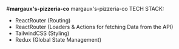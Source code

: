 #**margaux's-pizzeria-co**
 margaux's-pizzeria-co TECH STACK: 
  * ReactRouter (Routing)
  * ReactRouter (Loaders & Actions for fetching Data from the API)
  * TailwindCSS (Styling)
  * Redux (Global State Management)
